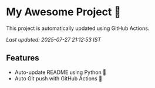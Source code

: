 # My Awesome Project 🚀

This project is automatically updated using GitHub Actions.

_Last updated: 2025-07-27 21:12:53 IST_

## Features
- Auto-update README using Python 🐍
- Auto Git push with GitHub Actions 🤖
